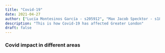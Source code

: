 ```yaml
---
title: "Covid-19"
date: 2021-04-27
author: ["Lucía Montesinos García - s205912", "Max Jacob Specktor - s184362", "Tamás Rudokász - s202522"]
description: "This is how Covid-19 has affected Greater London"
draft: false
---
```



### Covid impact in different areas
